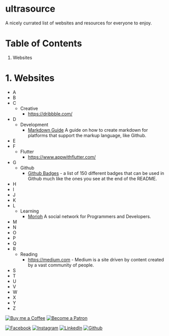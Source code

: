 # ultrasource
A nicely currated list of websites and resources for everyone to enjoy.

# Table of Contents

1. Websites

# 1. Websites
  - A
  - B
  - C
    - Creative
      - https://dribbble.com/
  - D
    - Development
      - [Markdown Guide](https://www.markdownguide.org/) A guide on how to create markdown for platforms that support the markup language, like Github.
  - E
  - F
    - Flutter
      - https://www.appwithflutter.com/
  - G
    - Github
      - [Github Badges](https://dev.to/envoy_/150-badges-for-github-pnk) - a list of 150 different badges that can be used in Github much like the ones you see at the end of the README.
  - H
  - I
  - J
  - K
  - L
    - Learning
      - [Morioh](https://morioh.com/) A social network for Programmers and Developers.
  - M
  - N
  - O
  - P
  - Q
  - R
    - Reading
      - https://medium.com - Medium is a site driven by content created by a vast community of people.
  - S
  - T
  - U
  - V
  - W
  - X
  - Y
  - Z
    

[![Buy me a Coffee](https://www.buymeacoffee.com/assets/img/custom_images/orange_img.png)](https://www.buymeacoffee.com/ultracoolbru)
[![Become a Patron](https://img.shields.io/badge/Patreon-F96854?style=for-the-badge&logo=patreon&logoColor=white)](https://www.patreon.com/ultracoolbru)

[![Facebook](https://img.shields.io/badge/Facebook-1877F2?style=for-the-badge&logo=facebook&logoColor=white)](https://www.faceboook.com/ultracoolplayground)
[![Instagram](https://img.shields.io/badge/Instagram-E4405F?style=for-the-badge&logo=instagram&logoColor=white)](https://www.instagram.com/ultracoolbru)
[![LinkedIn](https://img.shields.io/badge/LinkedIn-0077B5?style=for-the-badge&logo=linkedin&logoColor=white)](https://www.linkedin.com/in/ultracoolbru)
[![Github](https://img.shields.io/badge/GitHub-100000?style=for-the-badge&logo=github&logoColor=white)](https://github.com/ultracoolbru)
